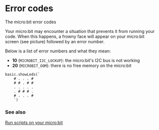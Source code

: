 # Error codes

The micro:bit error codes

Your micro:bit may encounter a situation that prevents it from running your code. When this happens, a frowny face will appear on your micro:bit screen (see picture) followed by an error number.

Below is a list of error numbers and what they mean:

* **10** (`MICROBIT_I2C_LOCKUP`): the micro:bit's I2C bus is not working
* **20** (`MICROBIT_OOM`): there is no free memory on the micro:bit

```sim
basic.showLeds(`
    # . . . #
    # # . # #
    . . . . .
    . # # # .
    # . . . #
    `)
```

### See also

[Run scripts on your micro:bit](/device/usb)

